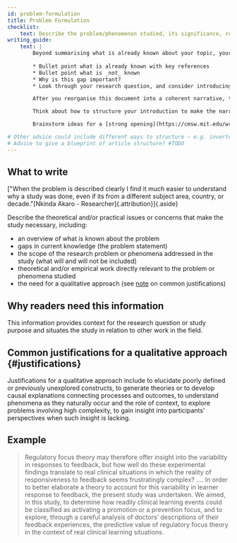 ```yaml
---
id: problem-formulation
title: Problem Formulation
checklist: 
    text: Describe the problem/phenomenon studied, its significance, relevant theory and empirical work, and gaps in current knowledge.
writing_guide:
    text: |
        Beyond summarising what is already known about your topic, your introduction should identify what remains _unknown_ and how your research question addresses this knowledge gap. 
        
        * Bullet point what is already known with key references
        * Bullet point what is _not_ known
        * Why is this gap important?
        * Look through your research question, and consider introducing your chosen sample, phenomena, design, evaluation, and research type. Why did you make these choices?

        After you reorganise this document into a coherent narrative, this section will come directly before your research question. After this section, readers should be able to predict your research question and be familiar with the key terms you will use throughout your manuscript.

        Think about how to structure your introduction to make the narrative clear and compelling. 

        Brainstorm ideas for a [strong opening](https://cmsw.mit.edu/writing-and-communication-center/resources/writers/introduction-strategies/).

# Other advice could include different ways to structure – e.g. inverted funnel, problem first, catchy example hook
# Advice to give a blueprint of article structure? #TODO
---
```


## What to write

["When the problem is described clearly I find it much easier to understand why a study was done, even if its from a different subject area, country, or decade."[Nkinda Akaro - Researcher]{.attribution}]{.aside}

Describe the theoretical and/or practical issues or concerns that make the study necessary, including:

* an overview of what is known about the problem
* gaps in current knowledge (the problem statement)
* the scope of the research problem or phenomena addressed in the study (what will and will not be included)
* theoretical and/or empirical work directly relevant to the problem or phenomena studied
* the need for a qualitative approach (see [note](#justifications) on common justifications)

## Why readers need this information

This information provides context for the research question or study purpose and situates the study in relation to other work in the field.

## Common justifications for a qualitative approach {#justifications}

Justifications for a qualitative approach include to elucidate poorly defined or previously unexplored constructs, to generate theories or to develop causal explanations connecting processes and outcomes, to understand phenomena as they naturally occur and the role of context, to explore problems involving high complexity, to gain insight into participants’ perspectives when such insight is lacking.

## Example

> Regulatory focus theory may therefore offer insight into the variability in responses to feedback, but how well do these experimental findings translate to real clinical situations in which the reality of responsiveness to feedback seems frustratingly complex? .... In order to better elaborate a theory to account for this variability in learner response to feedback, the present study was undertaken. We aimed, in this study, to determine how readily clinical learning events could be classified as activating a promotion or a prevention focus, and to explore, through a careful analysis of doctors’ descriptions of their feedback experiences, the predictive value of regulatory focus theory in the context of real clinical learning situations.

<!-- #TODO: do we need to justify why these are all necessary? -->

<!-- #TODO: Design advice / resources -->